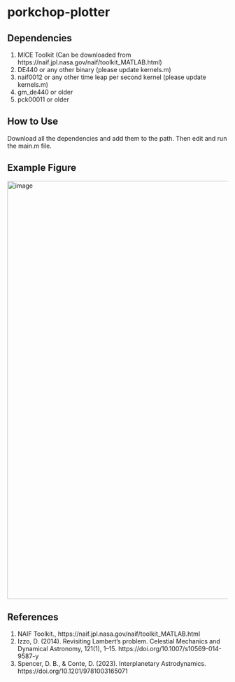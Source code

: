# porkchop-plotter

## Dependencies
<ol>
  <li> MICE Toolkit (Can be downloaded from https://naif.jpl.nasa.gov/naif/toolkit_MATLAB.html) </li>
  <li> DE440 or any other binary (please update kernels.m)</li>
  <li> naif0012 or any other time leap per second kernel (please update kernels.m)</li>
  <li> gm_de440 or older</li>
  <li> pck00011 or older</li>
</ol>

## How to Use
Download all the dependencies and add them to the path. Then edit and run the main.m file.

## Example Figure
<img width="1920" height="955" alt="image" src="https://github.com/user-attachments/assets/5feb5a9d-09ab-4cb2-add2-64f56c086c95" />

## References
<ol>
  <li>NAIF Toolkit., https://naif.jpl.nasa.gov/naif/toolkit_MATLAB.html</li>
  <li>Izzo, D. (2014). Revisiting Lambert’s problem. Celestial Mechanics and Dynamical Astronomy, 121(1), 1–15. https://doi.org/10.1007/s10569-014-9587-y</li>
  <li>Spencer, D. B., & Conte, D. (2023). Interplanetary Astrodynamics. https://doi.org/10.1201/9781003165071</li>
</ol>
